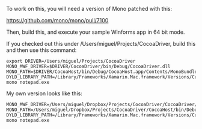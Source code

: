 To work on this, you will need a version of Mono patched with this:

https://github.com/mono/mono/pull/7100

Then, build this, and execute your sample Winforms app in 64 bit mode.

If you checked out this under /Users/miguel/Projects/CocoaDriver,
build this and then use this command:

```
export DRIVER=/Users/miguel/Projects/CocoaDriver
MONO_MWF_DRIVER=$DRIVER/CocoaDriver/bin/Debug/CocoaDriver.dll MONO_PATH=$DRIVER/CocoaHost/bin/Debug/CocoaHost.app/Contents/MonoBundle/ DYLD_LIBRARY_PATH=/Library/Frameworks/Xamarin.Mac.framework/Versions/Current/lib/ mono notepad.exe
```

My own version looks like this:

```
MONO_MWF_DRIVER=/Users/miguel/Dropbox/Projects/CocoaDriver/CocoaDriver/bin/Debug/CocoaDriver.dll MONO_PATH=/Users/miguel/Dropbox/Projects/CocoaDriver/CocoaHost/bin/Debug/CocoaHost.app/Contents/MonoBundle/ DYLD_LIBRARY_PATH=/Library/Frameworks/Xamarin.Mac.framework/Versions/Current//lib/ mono notepad.exe
```